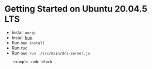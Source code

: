 # Getting Started on Ubuntu 20.04.5 LTS 
- Install `unzip`
- Install [bun](https://bun.sh/)
- Run `bun install`
- Run `tsc`
- Run `bun run ./src/main/drs-server.js`

```
    example code block
```

